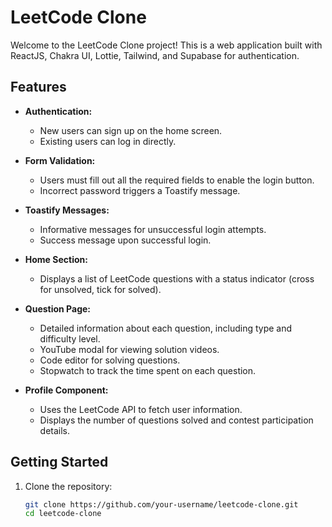 # LeetCode Clone

Welcome to the LeetCode Clone project! This is a web application built with ReactJS, Chakra UI, Lottie, Tailwind, and Supabase for authentication.

## Features

- **Authentication:**
  - New users can sign up on the home screen.
  - Existing users can log in directly.

- **Form Validation:**
  - Users must fill out all the required fields to enable the login button.
  - Incorrect password triggers a Toastify message.

- **Toastify Messages:**
  - Informative messages for unsuccessful login attempts.
  - Success message upon successful login.

- **Home Section:**
  - Displays a list of LeetCode questions with a status indicator (cross for unsolved, tick for solved).

- **Question Page:**
  - Detailed information about each question, including type and difficulty level.
  - YouTube modal for viewing solution videos.
  - Code editor for solving questions.
  - Stopwatch to track the time spent on each question.

- **Profile Component:**
  - Uses the LeetCode API to fetch user information.
  - Displays the number of questions solved and contest participation details.

## Getting Started

1. Clone the repository:

   ```bash
   git clone https://github.com/your-username/leetcode-clone.git
   cd leetcode-clone
